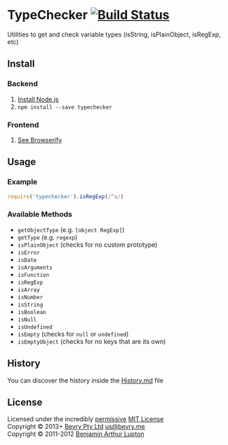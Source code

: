 # TypeChecker [![Build Status](https://secure.travis-ci.org/bevry/typechecker.png?branch=master)](http://travis-ci.org/bevry/typechecker)
Utilities to get and check variable types (isString, isPlainObject, isRegExp, etc)



## Install

### Backend

1. [Install Node.js](http://bevry.me/node/install)
2. `npm install --save typechecker`

### Frontend

1. [See Browserify](http://browserify.org/)



## Usage

### Example

``` javascript
require('typechecker').isRegExp(/^a/)
```

### Available Methods

- `getObjectType` (e.g. `[object RegExp]`)
- `getType` (e.g. `regexp`)
- `isPlainObject` (checks for no custom prototype)
- `isError`
- `isDate`
- `isArguments`
- `isFunction`
- `isRegExp`
- `isArray`
- `isNumber`
- `isString`
- `isBoolean`
- `isNull`
- `isUndefined`
- `isEmpty` (checks for `null` or `undefined`)
- `isEmptyObject` (checks for no keys that are its own)



## History
You can discover the history inside the [History.md](https://github.com/bevry/typechecker/blob/master/History.md#files) file



## License
Licensed under the incredibly [permissive](http://en.wikipedia.org/wiki/Permissive_free_software_licence) [MIT License](http://creativecommons.org/licenses/MIT/)
<br/>Copyright © 2013+ [Bevry Pty Ltd](http://bevry.me) <us@bevry.me>
<br/>Copyright © 2011-2012 [Benjamin Arthur Lupton](http://balupton.com)
